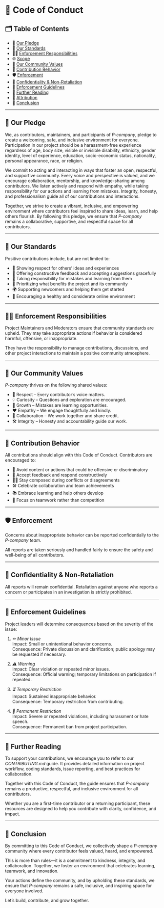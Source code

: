 # 📜 Code of Conduct

## 🗂 Table of Contents
- 🌟 [Our Pledge](#-our-pledge)
- 🚦 [Our Standards](#-our-standards)
- 👨‍⚖ [Enforcement Responsibilities](#-enforcement-responsibilities)
- 🌐 [Scope](#-scope)
- 🌈 [Our Community Values](#-our-community-values)
- 📌 [Contribution Behavior](#-contribution-behavior)
- 🛡 [Enforcement](#-enforcement)
- 🤫 [Confidentiality & Non-Retaliation](#-confidentiality--non-retaliation)
- 📖 [Enforcement Guidelines](#-enforcement-guidelines)
- 📘 [Further Reading](#-further-reading)
- 📜 [Attribution](#-attribution)
- 🌟 [Conclusion](#-conclusion)

---

## 🌟 Our Pledge
We, as contributors, maintainers, and participants of *P-company*, pledge to create a welcoming, safe, and inclusive environment for everyone. Participation in our project should be a harassment-free experience regardless of age, body size, visible or invisible disability, ethnicity, gender identity, level of experience, education, socio-economic status, nationality, personal appearance, race, or religion.

We commit to acting and interacting in ways that foster an open, respectful, and supportive community. Every voice and perspective is valued, and we encourage collaboration, mentorship, and knowledge-sharing among contributors. We listen actively and respond with empathy, while taking responsibility for our actions and learning from mistakes. Integrity, honesty, and professionalism guide all of our contributions and interactions.

Together, we strive to create a vibrant, inclusive, and empowering environment where contributors feel inspired to share ideas, learn, and help others flourish. By following this pledge, we ensure that *P-company* remains a collaborative, supportive, and respectful space for all contributors.

---

## 🚦 Our Standards
Positive contributions include, but are not limited to:

- 🤝 Showing respect for others’ ideas and experiences  
- 📝 Offering constructive feedback and accepting suggestions gracefully  
- 🌱 Taking responsibility for mistakes and learning from them  
- 🎯 Prioritizing what benefits the project and its community  
- 🌍 Supporting newcomers and helping them get started  
- 🧠 Encouraging a healthy and considerate online environment  

---

## 👨‍⚖ Enforcement Responsibilities
Project Maintainers and Moderators ensure that community standards are upheld. They may take appropriate actions if behavior is considered harmful, offensive, or inappropriate.  

They have the responsibility to manage contributions, discussions, and other project interactions to maintain a positive community atmosphere.  

---

## 🌈 Our Community Values
*P-company* thrives on the following shared values:

- 🤝 Respect – Every contributor’s voice matters.  
- 💡 Curiosity – Questions and exploration are encouraged.  
- 🌱 Growth – Mistakes are learning opportunities.  
- ❤ Empathy – We engage thoughtfully and kindly.  
- 🔄 Collaboration – We work together and share credit.  
- 🛠 Integrity – Honesty and accountability guide our work.  

---

## 📌 Contribution Behavior
All contributions should align with this Code of Conduct. Contributors are encouraged to:

- 🚫 Avoid content or actions that could be offensive or discriminatory  
- 🤝 Accept feedback and respond constructively  
- 🧘‍♀ Stay composed during conflicts or disagreements  
- 🛠 Celebrate collaboration and team achievements  
- 📚 Embrace learning and help others develop  
- 🤲 Focus on teamwork rather than competition  

---

## 🛡 Enforcement
Concerns about inappropriate behavior can be reported confidentially to the *P-company team*.  

All reports are taken seriously and handled fairly to ensure the safety and well-being of all contributors.  

---

## 🤫 Confidentiality & Non-Retaliation
All reports will remain confidential. Retaliation against anyone who reports a concern or participates in an investigation is strictly prohibited.  

---

## 📖 Enforcement Guidelines
Project leaders will determine consequences based on the severity of the issue:

1. *✏ Minor Issue*  
   Impact: Small or unintentional behavior concerns.  
   Consequence: Private discussion and clarification; public apology may be requested if necessary.  

2. *⚠ Warning*  
   Impact: Clear violation or repeated minor issues.  
   Consequence: Official warning; temporary limitations on participation if repeated.  

3. *⏳ Temporary Restriction*  
   Impact: Sustained inappropriate behavior.  
   Consequence: Temporary restriction from contributing.  

4. *🚫 Permanent Restriction*  
   Impact: Severe or repeated violations, including harassment or hate speech.  
   Consequence: Permanent ban from project participation.  

---

## 📘 Further Reading
To support your contributions, we encourage you to refer to our *CONTRIBUTING.md* guide. It provides detailed information on project workflow, coding standards, issue reporting, and best practices for collaboration.  

Together with this Code of Conduct, the guide ensures that *P-company* remains a productive, respectful, and inclusive environment for all contributors.  

Whether you are a first-time contributor or a returning participant, these resources are designed to help you contribute with clarity, confidence, and impact.  

---

## 🌟 Conclusion
By committing to this Code of Conduct, we collectively shape a *P-company* community where every contributor feels valued, heard, and empowered.  

This is more than rules—it is a commitment to kindness, integrity, and collaboration. Together, we foster an environment that celebrates learning, teamwork, and innovation.  

Your actions define the community, and by upholding these standards, we ensure that *P-company* remains a safe, inclusive, and inspiring space for everyone involved.  

Let’s build, contribute, and grow together.
